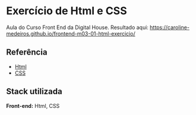 
# Exercício de Html e CSS 

Aula do Curso Front End da Digital House. Resultado aqui: https://caroline-medeiros.github.io/frontend-m03-01-html-exercicio/


## Referência

 - [Html](https://developer.mozilla.org/pt-BR/docs/Learn/Accessibility/HTML)
 - [CSS](https://developer.mozilla.org/pt-BR/docs/Web/CSS)
 


## Stack utilizada

**Front-end:** Html, CSS




